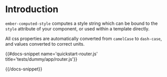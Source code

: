 # Introduction

`ember-computed-style` computes a style string which can be bound to the `style` attribute of your component, or used within a template directly.

All css properties are automatically converted from `camelCase` to `dash-case`, and values converted to correct units.

  {{#docs-snippet name='quickstart-router.js' title='tests/dummy/app/router.js'}}

  {{/docs-snippet}}
